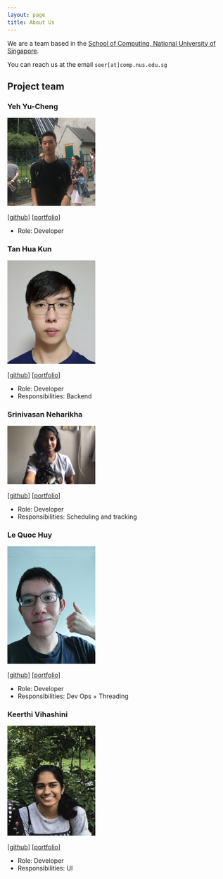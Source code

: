 ```yaml
---
layout: page
title: About Us
---
```


We are a team based in the [School of Computing, National University of Singapore](http://www.comp.nus.edu.sg).

You can reach us at the email `seer[at]comp.nus.edu.sg`

## Project team

### Yeh Yu-Cheng

<img src="images/eltonyeh.png" width="200px">

[[github](https://github.com/eltonyeh)]
[[portfolio](team/eltonyeh.md)]

* Role: Developer

### Tan Hua Kun

<img src="images/tanhuakun.png" width="200px">

[[github](http://github.com/tanhuakun)]
[[portfolio](team/tanhuakun.md)]

* Role: Developer
* Responsibilities: Backend

### Srinivasan Neharikha

<img src="images/neha-5678.png" width="200px">

[[github](http://github.com/Neha-5678)] [[portfolio](team/Neha-5678.md)]

* Role: Developer
* Responsibilities: Scheduling and tracking

### Le Quoc Huy

<img src="images/jeremy-7007.png" width="200px">

[[github](http://github.com/jeremy-7007)]
[[portfolio](team/jeremy-7007.md)]

* Role: Developer
* Responsibilities: Dev Ops + Threading

### Keerthi Vihashini

<img src="images/kvihashini.png" width="200px">

[[github](http://github.com/kvihashini)]
[[portfolio](team/kvihashini.md)]

* Role: Developer
* Responsibilities: UI
